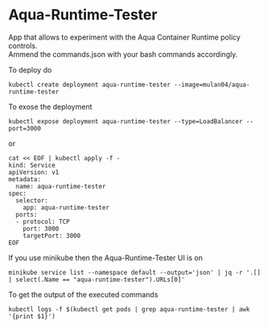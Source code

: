 # Aqua-Runtime-Tester
App that allows to experiment with the Aqua Container Runtime policy controls.<br>
Ammend the commands.json with your bash commands accordingly.


To deploy do
```[bash]
kubectl create deployment aqua-runtime-tester --image=mulan04/aqua-runtime-tester
```

To exose the deployment
```[bash]
kubectl expose deployment aqua-runtime-tester --type=LoadBalancer --port=3000
```

or
```[bash]
cat << EOF | kubectl apply -f -
kind: Service
apiVersion: v1
metadata:
  name: aqua-runtime-tester
spec:
  selector:
    app: aqua-runtime-tester
  ports:
  - protocol: TCP
    port: 3000
    targetPort: 3000
EOF
```

If you use minikube then the Aqua-Runtime-Tester UI is on 
```[bash]
minikube service list --namespace default --output='json' | jq -r '.[] | select(.Name == "aqua-runtime-tester").URLs[0]'
```

To get the output of the executed commands
```[bash]
kubectl logs -f $(kubectl get pods | grep aqua-runtime-tester | awk '{print $1}') 
```

